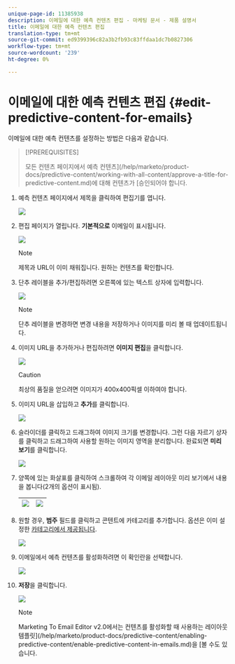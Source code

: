 ```yaml
---
unique-page-id: 11385938
description: 이메일에 대한 예측 컨텐츠 편집 - 마케팅 문서 - 제품 설명서
title: 이메일에 대한 예측 컨텐츠 편집
translation-type: tm+mt
source-git-commit: ed9399396c82a3b2fb93c83ffdaa1dc7b0827306
workflow-type: tm+mt
source-wordcount: '239'
ht-degree: 0%

---
```



# 이메일에 대한 예측 컨텐츠 편집 {#edit-predictive-content-for-emails}

이메일에 대한 예측 컨텐츠를 설정하는 방법은 다음과 같습니다.

>[!PREREQUISITES]
>
>모든 컨텐츠 페이지에서 예측 컨텐츠](/help/marketo/product-docs/predictive-content/working-with-all-content/approve-a-title-for-predictive-content.md)에 대해 컨텐츠가 [승인되어야 합니다.

1. 예측 컨텐츠 페이지에서 제목을 클릭하여 편집기를 엽니다.

   ![](assets/image2017-10-3-9-3a30-3a25.png)

1. 편집 페이지가 열립니다. **기본적으로** 이메일이 표시됩니다.

   ![](assets/image2017-10-3-9-3a31-3a18.png)

   >[!NOTE]
   >
   >제목과 URL이 이미 채워집니다. 원하는 컨텐츠를 확인합니다.

1. 단추 레이블을 추가/편집하려면 오른쪽에 있는 텍스트 상자에 입력합니다.

   ![](assets/image2017-10-3-9-3a32-3a18.png)

   >[!NOTE]
   >
   >단추 레이블을 변경하면 변경 내용을 저장하거나 이미지를 미리 볼 때 업데이트됩니다.

1. 이미지 URL을 추가하거나 편집하려면 **이미지 편집**&#x200B;을 클릭합니다.

   ![](assets/image2017-10-3-9-3a33-3a11.png)

   >[!CAUTION]
   >
   >최상의 품질을 얻으려면 이미지가 400x400픽셀 이하여야 합니다.

1. 이미지 URL을 삽입하고 **추가**&#x200B;를 클릭합니다.

   ![](assets/five.png)

1. 슬라이더를 클릭하고 드래그하여 이미지 크기를 변경합니다. 그런 다음 자르기 상자를 클릭하고 드래그하여 사용할 원하는 이미지 영역을 분리합니다. 완료되면 **미리 보기**&#x200B;를 클릭합니다.

   ![](assets/six.png)

1. 양쪽에 있는 화살표를 클릭하여 스크롤하여 각 이메일 레이아웃 미리 보기에서 내용을 봅니다(2개의 옵션이 표시됨).

   | ![](assets/sevena.png) | ![](assets/sevenb.png) |
   |---|---|

1. 원할 경우, **범주** 필드를 클릭하고 콘텐트에 카테고리를 추가합니다. 옵션은 이미 설정한 [카테고리에서 제공됩니다](/help/marketo/product-docs/predictive-content/getting-started/set-up-categories.md).

   ![](assets/eight.png)

1. 이메일에서 예측 컨텐츠를 활성화하려면 이 확인란을 선택합니다.

   ![](assets/nine.png)

1. **저장**&#x200B;을 클릭합니다.

   ![](assets/save.png)

   >[!NOTE]
   >
   >Marketing To Email Editor v2.0에서는 컨텐츠를 활성화할 때 사용하는 레이아웃 템플릿](/help/marketo/product-docs/predictive-content/enabling-predictive-content/enable-predictive-content-in-emails.md)을 [볼 수도 있습니다.
